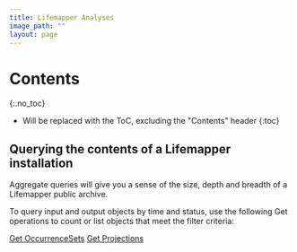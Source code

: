 ```yaml
---
title: Lifemapper Analyses
image_path: ""
layout: page
---
```

# Contents
{:.no_toc}

* Will be replaced with the ToC, excluding the "Contents" header
{:toc}

## Querying the contents of a Lifemapper installation</h2>

Aggregate queries will give you a sense of the size, depth and breadth of a
Lifemapper public archive.

To query input and output objects by time and status, use the following Get 
operations to count or list objects that meet the filter criteria:


[Get OccurrenceSets](/documentation/api.html#!/Occurrence_Sets/get_sdm_occurrences_format)
[Get Projections](http://lifemapper.github.io/documentation/api.html#!/Projections/get_sdm_projections_format)